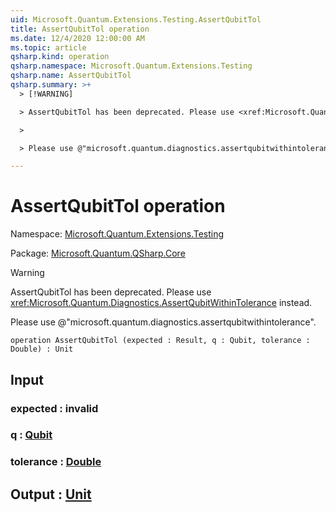 ```yaml
---
uid: Microsoft.Quantum.Extensions.Testing.AssertQubitTol
title: AssertQubitTol operation
ms.date: 12/4/2020 12:00:00 AM
ms.topic: article
qsharp.kind: operation
qsharp.namespace: Microsoft.Quantum.Extensions.Testing
qsharp.name: AssertQubitTol
qsharp.summary: >+
  > [!WARNING]

  > AssertQubitTol has been deprecated. Please use <xref:Microsoft.Quantum.Diagnostics.AssertQubitWithinTolerance> instead.

  >

  > Please use @"microsoft.quantum.diagnostics.assertqubitwithintolerance".

---
```


# AssertQubitTol operation

Namespace: [Microsoft.Quantum.Extensions.Testing](xref:Microsoft.Quantum.Extensions.Testing)

Package: [Microsoft.Quantum.QSharp.Core](https://nuget.org/packages/Microsoft.Quantum.QSharp.Core)


> [!WARNING]
> AssertQubitTol has been deprecated. Please use <xref:Microsoft.Quantum.Diagnostics.AssertQubitWithinTolerance> instead.
>
> Please use @"microsoft.quantum.diagnostics.assertqubitwithintolerance".



```qsharp
operation AssertQubitTol (expected : Result, q : Qubit, tolerance : Double) : Unit
```


## Input

### expected : __invalid<Result>__




### q : [Qubit](xref:microsoft.quantum.lang-ref.qubit)




### tolerance : [Double](xref:microsoft.quantum.lang-ref.double)





## Output : [Unit](xref:microsoft.quantum.lang-ref.unit)

